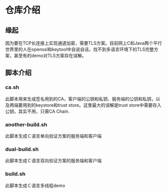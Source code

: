 # 仓库介绍
## 缘起
因为要在TCP长连接上实现通道加密，需要TLS方案。目前网上C和Java两个平行世界里的人在openssl和keytool中自说自话，找不到多语言环境下的TLS完整方案，甚至有的demo对TLS方案存在误解。
## 脚本介绍
### ca.sh

此脚本用来生成签名用到的CA，客户端的公钥和私钥、服务端的公钥和私钥，以及两端要用到的keystore和trust store。这里最大的误解是trust store中需要存入公钥，其实不用，只需CA Chain.

### another-build.sh

此脚本生成Ｃ语言单向验证方案的服务端和客户端

### dual-build.sh

此脚本生成Ｃ语言双向验证方案的服务端和客户端

### build.sh
此脚本生成Ｃ语言多线程demo
